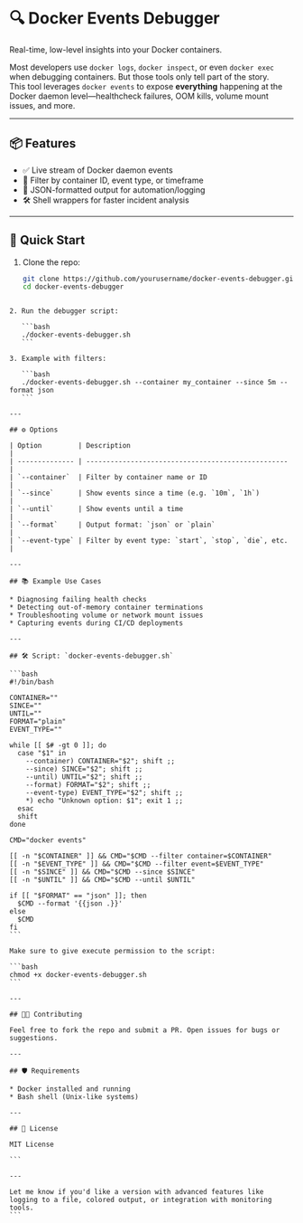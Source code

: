 # 🔍 Docker Events Debugger

Real-time, low-level insights into your Docker containers.

Most developers use `docker logs`, `docker inspect`, or even `docker exec` when debugging containers. But those tools only tell part of the story.  
This tool leverages `docker events` to expose **everything** happening at the Docker daemon level—healthcheck failures, OOM kills, volume mount issues, and more.

---

## 📦 Features

- ✅ Live stream of Docker daemon events
- 🔎 Filter by container ID, event type, or timeframe
- 📄 JSON-formatted output for automation/logging
- 🛠️ Shell wrappers for faster incident analysis

---

## 🚀 Quick Start

1. Clone the repo:

   ```bash
   git clone https://github.com/yourusername/docker-events-debugger.git
   cd docker-events-debugger
````

2. Run the debugger script:

   ```bash
   ./docker-events-debugger.sh
   ```

3. Example with filters:

   ```bash
   ./docker-events-debugger.sh --container my_container --since 5m --format json
   ```

---

## ⚙️ Options

| Option         | Description                                        |
| -------------- | -------------------------------------------------- |
| `--container`  | Filter by container name or ID                     |
| `--since`      | Show events since a time (e.g. `10m`, `1h`)        |
| `--until`      | Show events until a time                           |
| `--format`     | Output format: `json` or `plain`                   |
| `--event-type` | Filter by event type: `start`, `stop`, `die`, etc. |

---

## 📚 Example Use Cases

* Diagnosing failing health checks
* Detecting out-of-memory container terminations
* Troubleshooting volume or network mount issues
* Capturing events during CI/CD deployments

---

## 🛠️ Script: `docker-events-debugger.sh`

```bash
#!/bin/bash

CONTAINER=""
SINCE=""
UNTIL=""
FORMAT="plain"
EVENT_TYPE=""

while [[ $# -gt 0 ]]; do
  case "$1" in
    --container) CONTAINER="$2"; shift ;;
    --since) SINCE="$2"; shift ;;
    --until) UNTIL="$2"; shift ;;
    --format) FORMAT="$2"; shift ;;
    --event-type) EVENT_TYPE="$2"; shift ;;
    *) echo "Unknown option: $1"; exit 1 ;;
  esac
  shift
done

CMD="docker events"

[[ -n "$CONTAINER" ]] && CMD="$CMD --filter container=$CONTAINER"
[[ -n "$EVENT_TYPE" ]] && CMD="$CMD --filter event=$EVENT_TYPE"
[[ -n "$SINCE" ]] && CMD="$CMD --since $SINCE"
[[ -n "$UNTIL" ]] && CMD="$CMD --until $UNTIL"

if [[ "$FORMAT" == "json" ]]; then
  $CMD --format '{{json .}}'
else
  $CMD
fi
```

Make sure to give execute permission to the script:

```bash
chmod +x docker-events-debugger.sh
```

---

## 🧑‍💻 Contributing

Feel free to fork the repo and submit a PR. Open issues for bugs or suggestions.

---

## 🛡️ Requirements

* Docker installed and running
* Bash shell (Unix-like systems)

---

## 📄 License

MIT License

```

---

Let me know if you'd like a version with advanced features like logging to a file, colored output, or integration with monitoring tools.
```
